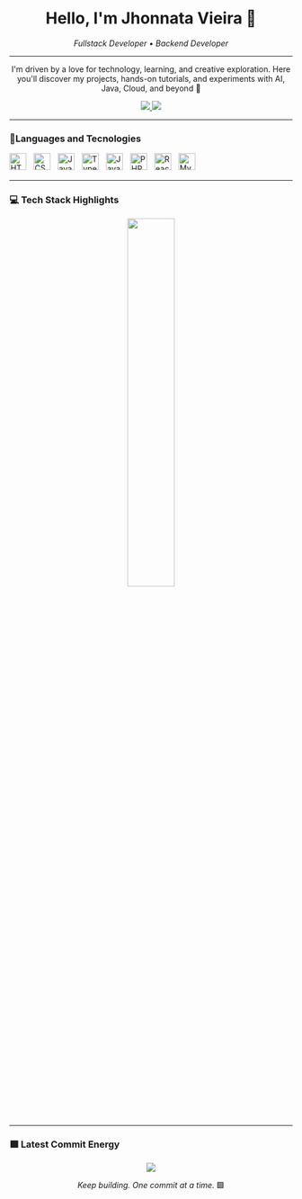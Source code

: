 <h1 align="center">Hello, I'm Jhonnata Vieira 👋</h1>

<p align="center">
  <em>Fullstack Developer • Backend Developer </em>
</p>

---

<p align="center">
  I'm driven by a love for technology, learning, and creative exploration. Here you'll discover my projects, hands-on tutorials, and experiments with AI, Java, Cloud, and beyond 🚀
</p>

<p align="center">
  <a href="https://www.linkedin.com/in/jhonnata-vieira-dev/">
    <img src="https://img.shields.io/badge/linkedin-%230077B5.svg?style=for-the-badge&logo=linkedin&logoColor=white">
  </a>
  <a href="mailto:pro.jhonnata@gmail.com">
    <img src="https://img.shields.io/badge/Gmail-D14836?style=for-the-badge&logo=gmail&logoColor=white">
  </a>
</p>

---

### 🤖Languages and Tecnologies


<img
align = "left"
alt="HTML" 
title="HTML"
width="30px"
style="padding-right: 10px;" 
src="https://cdn.jsdelivr.net/gh/devicons/devicon@latest/icons/html5/html5-original.svg" />

<img
align = "left"
alt="CSS" 
title="CSS"
width="30px"
style="padding-right: 10px;" 
src="https://cdn.jsdelivr.net/gh/devicons/devicon@latest/icons/css3/css3-original.svg" />

<img
align = "left"
alt="Javascript" 
title="Javascript"
width="30px"
style="padding-right: 10px;" 
src="https://cdn.jsdelivr.net/gh/devicons/devicon@latest/icons/javascript/javascript-original.svg" />

<img
align = "left"
alt="Typescript" 
title="Typescript"
width="30px"
style="padding-right: 10px;" 
src="https://cdn.jsdelivr.net/gh/devicons/devicon@latest/icons/typescript/typescript-original.svg" />

<img
align = "left"
alt="Java" 
title="Java"
width="30px"
style="padding-right: 10px;" 
src="https://cdn.jsdelivr.net/gh/devicons/devicon@latest/icons/java/java-original.svg" />

<img
align = "left"
alt="PHP" 
title="PHP"
width="30px"
style="padding-right: 10px;" 
src="https://cdn.jsdelivr.net/gh/devicons/devicon@latest/icons/php/php-original.svg" />

<img
align = "left"
alt="React" 
title="React"
width="30px"
style="padding-right: 10px;" 
src="https://cdn.jsdelivr.net/gh/devicons/devicon@latest/icons/react/react-original.svg" />

<img
align = "left"
alt="MySQL" 
title="MySQL"
width="30px"
style="padding-right: 10px;" 
src="https://cdn.jsdelivr.net/gh/devicons/devicon@latest/icons/mysql/mysql-original-wordmark.svg" />

<br>
<br>
          
---

### 💻 Tech Stack Highlights

<p align="center">
  <img width="41%" src="https://github-readme-stats.vercel.app/api/top-langs/?username=Jhonnatavieira&layout=compact&hide_border=true&title_color=00ff99&text_color=ffffff&bg_color=0d1117" />
</p>

---

### 🟩 Latest Commit Energy

<p align="center">
<img src="https://github-readme-stats.vercel.app/api?username=Jhonnatavieira&show_icons=true&theme=github_dark&hide_border=true&title_color=00ff99&icon_color=00ff99&text_color=ffffff" />
</p>

<p align="center">
  <em>Keep building. One commit at a time.</em> 🟩
</p>
